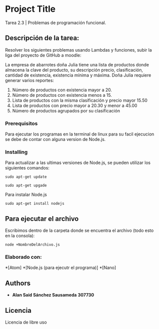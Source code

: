 # Project Title

Tarea 2.3 | Problemas de programación funcional.

## Descripción de la tarea: 

Resolver los siguientes problemas usando Lambdas y funciones, subir la liga del proyecto de GitHub a moodle:

La empresa de abarrotes doña Julia tiene una lista de productos donde almacena la clave del producto, su descripción precio, clasificación, cantidad de existencia, existencia mínima y máxima. Doña Julia requiere generar varios reportes:

1) Número de productos con existencia mayor a 20.
2) Número de productos con existencia menos a 15.
3) Lista de productos con la misma clasificación y precio mayor 15.50
4) Lista de productos con precio mayor a 20.30 y menor a 45.00
5) Número de productos agrupados por su clasificación

### Prerequisitos

Para ejecutar los programas en la terminal de linux para su facil ejecucion se debe de contar con alguna version de Node.js.

### Installing

Para actualizar a las ultimas versiones de Node.js, se pueden utilizar los siguientes comandos:


```
sudo apt-get update
```
```
sudo apt-get upgade
```
Para instalar Node.js

```
sudo apt-get install nodejs
```



## Para ejecutar el archivo

Escribimos dentro de la carpeta donde se encuentra el archivo (todo esto en la consola):

```
node +NombreDelArchivo.js
```

### Elaborado con:

*[Atom]
*[Node.js (para ejecutr el programa)]
*[Nano]

## Authors

* **Alan Said Sánchez Sausameda** **307730**  

## Licencia 

Licencia de libre uso 

